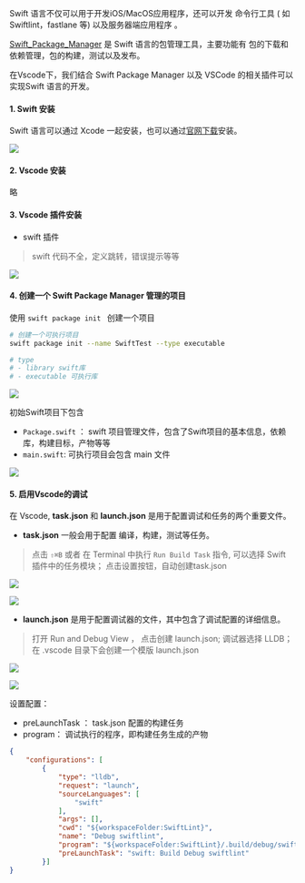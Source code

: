 Swift 语言不仅可以用于开发iOS/MacOS应用程序，还可以开发 命令行工具 ( 如 Swiftlint，fastlane 等) 以及服务器端应用程序 。

[Swift_Package_Manager](../Swift开发环境/Swift_Package_Manager/Swift_Package_Manager.md) 是 Swift 语言的包管理工具，主要功能有 包的下载和依赖管理，包的构建，测试以及发布。

在Vscode下，我们结合 Swift Package Manager 以及 VSCode 的相关插件可以实现Swift 语言的开发。

#### 1. Swift 安装 

Swift 语言可以通过 Xcode 一起安装，也可以通过[官网下载](https://www.swift.org/install/)安装。

![](https://pic.existorlive.cn//202407050011305.png)

#### 2.  Vscode 安装 

略

#### 3.  Vscode 插件安装

- swift 插件 
> swift 代码不全，定义跳转，错误提示等等

![](https://pic.existorlive.cn//202407050012069.png)

#### 4. 创建一个 Swift Package Manager 管理的项目

使用 `swift package init ` 创建一个项目
```sh
# 创建一个可执行项目 
swift package init --name SwiftTest --type executable

# type
# - library swift库
# - executable 可执行库
```

![](https://pic.existorlive.cn//202407050013870.png)

初始Swift项目下包含
- `Package.swift` ： swift 项目管理文件，包含了Swift项目的基本信息，依赖库，构建目标，产物等等
- `main.swift`: 可执行项目会包含 main 文件

![](https://pic.existorlive.cn//202407050014527.png)

#### 5.  启用Vscode的调试

在 Vscode, **task.json** 和 **launch.json**  是用于配置调试和任务的两个重要文件。

- **task.json** 一般会用于配置 编译，构建，测试等任务。

>  点击 `⇧⌘B` 或者 在 Terminal 中执行 `Run Build Task` 指令, 可以选择 Swift 插件中的任务模块； 点击设置按钮，自动创建task.json

![](https://pic.existorlive.cn//202407050014788.png)

![](https://pic.existorlive.cn//202407050014891.png)

- **launch.json**  是用于配置调试器的文件，其中包含了调试配置的详细信息。
> 打开 Run and Debug View ， 点击创建 launch.json; 调试器选择 LLDB； 在 .vscode 目录下会创建一个模版 launch.json 

![](https://pic.existorlive.cn//202407050015132.png)

![](https://pic.existorlive.cn//202407050015107.png)

设置配置：
-  preLaunchTask ： task.json 配置的构建任务
- program： 调试执行的程序，即构建任务生成的产物

```json
{
    "configurations": [
        {
            "type": "lldb",
            "request": "launch",
            "sourceLanguages": [
                "swift"
            ],
            "args": [],
            "cwd": "${workspaceFolder:SwiftLint}",
            "name": "Debug swiftlint",
            "program": "${workspaceFolder:SwiftLint}/.build/debug/swiftlint",
            "preLaunchTask": "swift: Build Debug swiftlint"
        }]
}
```